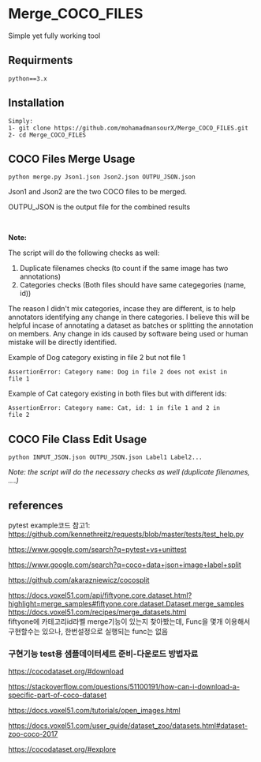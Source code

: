 # Merge_COCO_FILES

Simple yet fully working tool

## Requirments
`python==3.x`

## Installation
```
Simply:
1- git clone https://github.com/mohamadmansourX/Merge_COCO_FILES.git
2- cd Merge_COCO_FILES
```

## COCO Files Merge Usage
```
python merge.py Json1.json Json2.json OUTPU_JSON.json
```

Json1 and Json2 are the two COCO files to be merged.

OUTPU_JSON is the output file for the combined results

<br>

**Note:**

The script will do the following checks as well:
1. Duplicate filenames checks (to count if the same image has two annotations)
2. Categories checks (Both files should have same categegories (name, id))

The reason I didn't mix categories, incase they are different, is to help annotators identifying any change in there categories. 
I believe this will be helpful incase of annotating a dataset as batches or splitting the annotation on members. Any change in ids caused by software being used or human mistake will be directly identified.
  

Example of Dog category existing in file 2 but not file 1
  
<code>AssertionError: Category name: Dog in file 2 does not exist in file 1</code>


Example of Cat category existing in both files but with different ids:

<code>AssertionError: Category name: Cat, id: 1 in file 1 and 2 in file 2</code>
<br>

## COCO File Class Edit Usage

```
python INPUT_JSON.json OUTPU_JSON.json Label1 Label2...
```

*Note: the script will do the necessary checks as well (duplicate filenames, ....)*


## references
pytest example코드 참고1: https://github.com/kennethreitz/requests/blob/master/tests/test_help.py

https://www.google.com/search?q=pytest+vs+unittest


https://www.google.com/search?q=coco+data+json+image+label+split

https://github.com/akarazniewicz/cocosplit


https://docs.voxel51.com/api/fiftyone.core.dataset.html?highlight=merge_samples#fiftyone.core.dataset.Dataset.merge_samples   \
https://docs.voxel51.com/recipes/merge_datasets.html   \
fiftyone에 카테고리id라벨 merge기능이 있는지 찾아봤는데, Func을 몇개 이용해서 구현할수는 있으나, 한번설정으로 실행되는 func는 없음 


### 구현기능 test용 샘플데이터세트 준비-다운로드 방법자료
https://cocodataset.org/#download

https://stackoverflow.com/questions/51100191/how-can-i-download-a-specific-part-of-coco-dataset

https://docs.voxel51.com/tutorials/open_images.html

https://docs.voxel51.com/user_guide/dataset_zoo/datasets.html#dataset-zoo-coco-2017

https://cocodataset.org/#explore